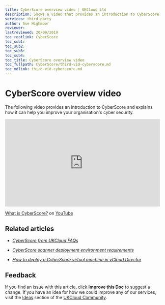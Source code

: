 ```yaml
---
title: CyberScore overview video | UKCloud Ltd
description: Shows a video that provides an introduction to CyberScore
services: third-party
author: Sue Highmoor
reviewer:
lastreviewed: 20/09/2019
toc_rootlink: CyberScore
toc_sub1: 
toc_sub2:
toc_sub3:
toc_sub4:
toc_title: CyberScore overview video
toc_fullpath: CyberScore/third-vid-cyberscore.md
toc_mdlink: third-vid-cyberscore.md
---
```


# CyberScore overview video

The following video provides an introduction to CyberScore and explains how it can help you improve your organisation's cyber security.

<div class="row">
  <div class="col-md-10">
    <div style="padding:56.25% 0 0 0;position:relative;">
      <iframe src="https://www.youtube.com/embed/9muJGGOkEdE" style="position:absolute;top:0;left:0;width:100%;height:100%;" frameborder="0" allow="accelerometer; autoplay; encrypted-media; gyroscope; picture-in-picture" allowfullscreen></iframe>
    </div>
    <p><a href="https://www.youtube.com/watch?v=9muJGGOkEdE">What is CyberScore?</a> on <a href="https://www.youtube.com/channel/UCnlFUyOWcS4iE_HK-ZEcNGw">YouTube</a>
  </div>
</div>

## Related articles

- [*CyberScore from UKCloud FAQs*](third-faq-cyberscore.md)

- [*CyberScore scanner deployment environment requirements*](third-ref-cyberscore-prereqs.md)

- [*How to deploy a CyberScore virtual machine in vCloud Director*](third-how-deploy-cyberscore-vm.md)

## Feedback

If you find an issue with this article, click **Improve this Doc** to suggest a change. If you have an idea for how we could improve any of our services, visit the [Ideas](https://community.ukcloud.com/ideas) section of the [UKCloud Community](https://community.ukcloud.com).
